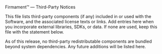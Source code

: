 Firmament™ — Third-Party Notices

This file lists third-party components (if any) included in or used with the Software, and the
associated license texts or links. Add entries here when you incorporate external libraries,
SDKs, or data. If none are used, keep this file with the statement below.

As of this release, no third-party redistributable components are bundled beyond system
dependencies. Any future additions will be listed here.
